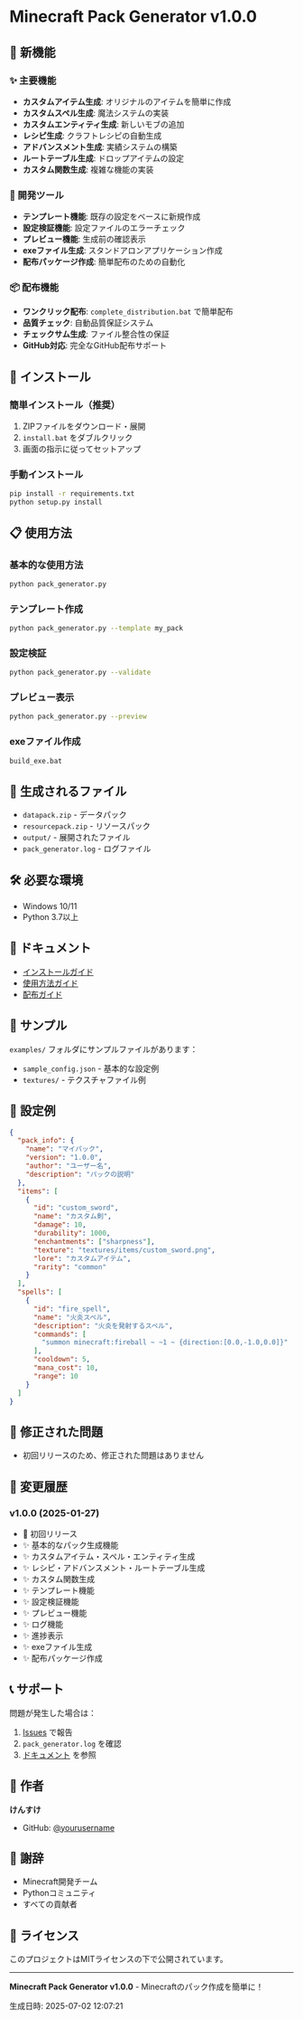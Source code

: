# Minecraft Pack Generator v1.0.0

## 🎉 新機能

### ✨ 主要機能
- **カスタムアイテム生成**: オリジナルのアイテムを簡単に作成
- **カスタムスペル生成**: 魔法システムの実装
- **カスタムエンティティ生成**: 新しいモブの追加
- **レシピ生成**: クラフトレシピの自動生成
- **アドバンスメント生成**: 実績システムの構築
- **ルートテーブル生成**: ドロップアイテムの設定
- **カスタム関数生成**: 複雑な機能の実装

### 🔧 開発ツール
- **テンプレート機能**: 既存の設定をベースに新規作成
- **設定検証機能**: 設定ファイルのエラーチェック
- **プレビュー機能**: 生成前の確認表示
- **exeファイル生成**: スタンドアロンアプリケーション作成
- **配布パッケージ作成**: 簡単配布のための自動化

### 📦 配布機能
- **ワンクリック配布**: `complete_distribution.bat` で簡単配布
- **品質チェック**: 自動品質保証システム
- **チェックサム生成**: ファイル整合性の保証
- **GitHub対応**: 完全なGitHub配布サポート

## 🚀 インストール

### 簡単インストール（推奨）
1. ZIPファイルをダウンロード・展開
2. `install.bat` をダブルクリック
3. 画面の指示に従ってセットアップ

### 手動インストール
```bash
pip install -r requirements.txt
python setup.py install
```

## 📋 使用方法

### 基本的な使用方法
```bash
python pack_generator.py
```

### テンプレート作成
```bash
python pack_generator.py --template my_pack
```

### 設定検証
```bash
python pack_generator.py --validate
```

### プレビュー表示
```bash
python pack_generator.py --preview
```

### exeファイル作成
```bash
build_exe.bat
```

## 📁 生成されるファイル

- `datapack.zip` - データパック
- `resourcepack.zip` - リソースパック
- `output/` - 展開されたファイル
- `pack_generator.log` - ログファイル

## 🛠️ 必要な環境

- Windows 10/11
- Python 3.7以上

## 📖 ドキュメント

- [インストールガイド](docs/INSTALL_GUIDE.txt)
- [使用方法ガイド](docs/USAGE_GUIDE.txt)
- [配布ガイド](DISTRIBUTION_GUIDE.txt)

## 🎯 サンプル

`examples/` フォルダにサンプルファイルがあります：

- `sample_config.json` - 基本的な設定例
- `textures/` - テクスチャファイル例

## 🔧 設定例

```json
{
  "pack_info": {
    "name": "マイパック",
    "version": "1.0.0",
    "author": "ユーザー名",
    "description": "パックの説明"
  },
  "items": [
    {
      "id": "custom_sword",
      "name": "カスタム剣",
      "damage": 10,
      "durability": 1000,
      "enchantments": ["sharpness"],
      "texture": "textures/items/custom_sword.png",
      "lore": "カスタムアイテム",
      "rarity": "common"
    }
  ],
  "spells": [
    {
      "id": "fire_spell",
      "name": "火炎スペル",
      "description": "火炎を発射するスペル",
      "commands": [
        "summon minecraft:fireball ~ ~1 ~ {direction:[0.0,-1.0,0.0]}"
      ],
      "cooldown": 5,
      "mana_cost": 10,
      "range": 10
    }
  ]
}
```

## 🐛 修正された問題

- 初回リリースのため、修正された問題はありません

## 🔄 変更履歴

### v1.0.0 (2025-01-27)
- 🎉 初回リリース
- ✨ 基本的なパック生成機能
- ✨ カスタムアイテム・スペル・エンティティ生成
- ✨ レシピ・アドバンスメント・ルートテーブル生成
- ✨ カスタム関数生成
- ✨ テンプレート機能
- ✨ 設定検証機能
- ✨ プレビュー機能
- ✨ ログ機能
- ✨ 進捗表示
- ✨ exeファイル生成
- ✨ 配布パッケージ作成

## 📞 サポート

問題が発生した場合は：

1. [Issues](https://github.com/yourusername/minecraft-pack-generator/issues) で報告
2. `pack_generator.log` を確認
3. [ドキュメント](docs/) を参照

## 👤 作者

**けんすけ**

- GitHub: [@yourusername](https://github.com/yourusername)

## 🙏 謝辞

- Minecraft開発チーム
- Pythonコミュニティ
- すべての貢献者

## 📝 ライセンス

このプロジェクトはMITライセンスの下で公開されています。

---

**Minecraft Pack Generator v1.0.0** - Minecraftのパック作成を簡単に！

生成日時: 2025-07-02 12:07:21
